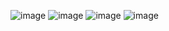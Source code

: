 ![image](https://user-images.githubusercontent.com/80379900/117596458-6301f380-b17e-11eb-82d5-290939c9340d.png)
![image](https://user-images.githubusercontent.com/80379900/117596491-79a84a80-b17e-11eb-9061-5e7d2b0afde3.png)
![image](https://user-images.githubusercontent.com/80379900/117596521-80cf5880-b17e-11eb-8223-eecd30b326d2.png)
![image](https://user-images.githubusercontent.com/80379900/117596536-862ca300-b17e-11eb-89d8-03ec46b4e225.png)
